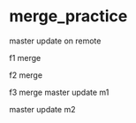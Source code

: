 # merge_practice

master update on remote

f1 merge

f2 merge

f3 merge
master update m1

master update m2
